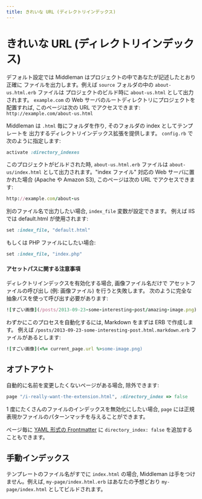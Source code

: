 ```yaml
---
title: きれいな URL (ディレクトリインデックス)
---
```


# きれいな URL (ディレクトリインデックス)

デフォルト設定では Middleman はプロジェクトの中であなたが記述したとおり正確に
ファイルを出力します。例えば `source` フォルダの中の `about-us.html.erb` ファイルは
プロジェクトのビルド時に `about-us.html` として出力されます。
`example.com` の Web サーバのルートディレクトリにプロジェクトを配置すれば,
このページは次の URL でアクセスできます: `http://example.com/about-us.html`

Middleman は `.html` 毎にフォルダを作り, そのフォルダの index としてテンプレートを
出力するディレクトリインデックス拡張を提供します。
`config.rb` で次のように指定します:

``` ruby
activate :directory_indexes
```

このプロジェクトがビルドされた時,  `about-us.html.erb` ファイルは
`about-us/index.html` として出力されます。"index ファイル" 対応の Web サーバに置かれた場合
(Apache や Amazon S3), このページは次の URL でアクセスできます:

``` ruby
http://example.com/about-us
```

別のファイル名で出力したい場合, `index_file` 変数が設定できます。
例えば IIS では default.html が使用されます:

``` ruby
set :index_file, "default.html"
```

もしくは PHP ファイルにしたい場合:

``` ruby
set :index_file, "index.php"
```

#### アセットパスに関する注意事項

ディレクトリインデックスを有効化する場合, 画像ファイル名だけで
アセットファイルの呼び出し (例: 画像ファイル) を行うと失敗します。
次のように完全な抽象パスを使って呼び出す必要があります:

``` ruby
![すごい画像](/posts/2013-09-23-some-interesting-post/amazing-image.png)
```

わずかにこのプロセスを自動化するには, Markdown をまずは ERB で作成します。
例えば `/posts/2013-09-23-some-interesting-post.html.markdown.erb` ファイルがあるとします:

``` ruby
![すごい画像](<%= current_page.url %>some-image.png)
```

## オプトアウト

自動的に名前を変更したくないページがある場合, 除外できます:

``` ruby
page "/i-really-want-the-extension.html", :directory_index => false
```

1 度にたくさんのファイルのインデックスを無効化にしたい場合, `page` には正規表現かファイルのパターンマッチを与えることができます。

ページ毎に [YAML 形式の Frontmatter](/ja/basics/frontmatter/) に
`directory_index: false` を追加することもできます。

## 手動インデックス

テンプレートのファイル名がすでに `index.html` の場合,
Middleman は手をつけません。例えば, `my-page/index.html.erb` はあなたの予想どおり
`my-page/index.html` としてビルドされます。
